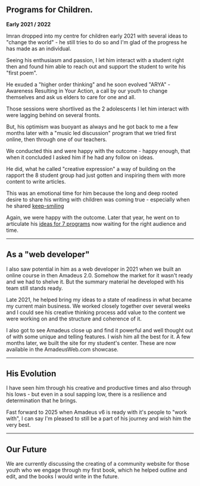 ## Programs for Children.

**Early 2021 / 2022**

Imran dropped into my centre for children early 2021 with several ideas to "change the world" - he still tries to do so and I'm glad of the progress he has made as an individual.

Seeing his enthusiasm and passion, I let him interact with a student right then and found him able to reach out and support the student to write his "first poem".

He exuded a "higher order thinking" and he soon evolved "ARYA" - Awareness Resulting in Your Action, a call by our youth to change themselves and ask us elders to care for one and all.

Those sessions were shortlived as the 2 adolescents I let him interact with were lagging behind on several fronts.

But, his optimism was buoyant as always and he got back to me a few months later with a "music led discussion" program that we tried first online, then through one of our teachers.

We conducted this and were happy with the outcome - happy enough, that when it concluded I asked him if he had any follow on ideas.

He did, what he called "creative expression" a way of building on the rapport the 8 student group had just gotten and inspiring them with more content to write articles.

This was an emotional time for him because the long and deep rooted desire to share his writing with children was coming true - especially when he shared [keep-smiling](https://imran.yieldmore.org/keep-smiling/)

Again, we were happy with the outcome. Later that year, he went on to articulate his [ideas for 7 programs](https://ideas.yieldmore.org/wisdom/programmes/) now waiting for the right audience and time.

----

## As a "web developer"

I also saw potential in him as a web developer in 2021 when we built an online course in then Amadeus 2.0. Somehow the market for it wasn't ready and we had to shelve it. But the summary material he developed with his team still stands ready.

Late 2021, he helped bring my ideas to a state of readiness in what became my current main business. We worked closely together over several weeks and I could see his creative thinking process add value to the content we were working on and the structure and coherence of it.

I also got to see Amadeus close up and find it powerful and well thought out of with some unique and telling features. I wish him all the best for it. A few months later, we built the site for my student's center. These are now available in the AmadeusWeb.com showcase.

----

## His Evolution

I have seen him through his creative and productive times and also through his lows - but even in a soul sapping low, there is a resilience and determination that he brings.

Fast forward to 2025 when Amadeus v6 is ready with it's people to "work with", I can say I'm pleased to still be a part of his journey and wish him the very best.

----

## Our Future

We are currently discussing the creating of a community website for those youth who we engage through my first book, which he helped outline and edit, and the books I would write in the future.

